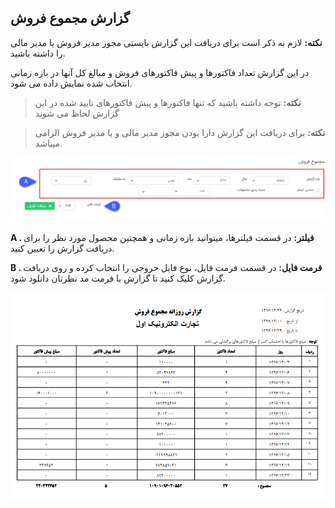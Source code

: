 ## گزارش مجموع فروش 

**نکته:** لازم به ذکر است برای دریافت این گزارش بایستی مجوز مدیر فروش یا مدیر مالی را داشته باشید.


در این گزارش تعداد فاکتورها و پیش فاکتورهای فروش و مبالغ کل آنها در بازه زمانی انتخاب شده نمایش داده می شود.

> **نکته:** توجه داشته باشید که تنها فاکتورها و پیش فاکتورهای تایید شده در این گزارش لحاظ می شوند

> **نکته:** برای دریافت این گزارش دارا بودن مجوز مدیر مالی و یا مدیر فروش الزامی میباشد.

![](155.png)

**A . فیلتر:** در قسمت فیلترها، میتوانید بازه زمانی و همچنین محصول مورد نظر را برای دریافت گزارش را تعیین کنید.

**B . فرمت فایل:** در قسمت فرمت فایل، نوع فایل خروجی را انتخاب کرده و روی دریافت گزارش کلیک کنید تا گزارش با فرمت مد نظرتان دانلود شود. 

![](TotalSale2.png)
